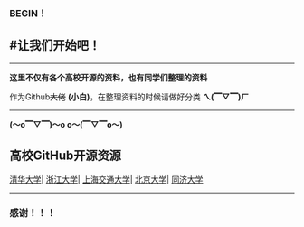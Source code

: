 
### BEGIN！

#让我们开始吧！
------
-----
**这里不仅有各个高校开源的资料，也有同学们整理的资料**

作为Github~~大佬~~ **(小白)**，在整理资料的时候请做好分类  **ㄟ(▔▽▔)ㄏ**

-----
**(～o▔▽▔)～o o～(▔▽▔o～)**

## 高校GitHub开源资源
[清华大学](https://github.com/Salensoft/thu-cst-cracker)|
[浙江大学](https://github.com/QSCTech/zju-icicles)|
[上海交通大学](https://github.com/kxxwz/SJTU-Courses)|
[北京大学](https://github.com/lib-pku/libpku)|
[同济大学](https://github.com/TJ-CSCCG/TJCS-Course)

--------
### 感谢！！！
